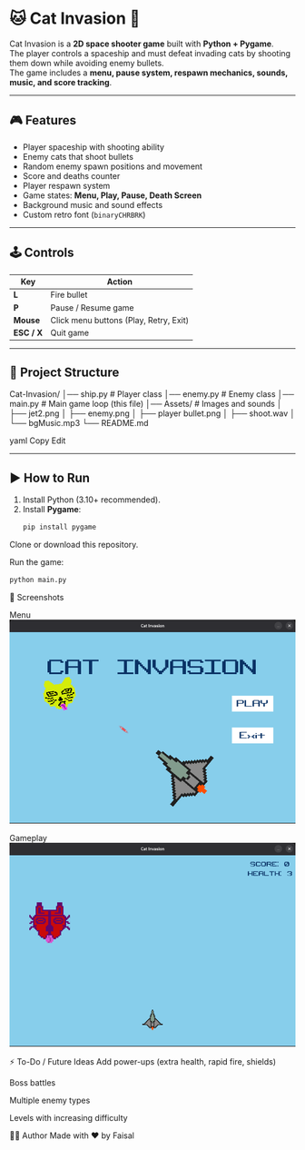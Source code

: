 # 🐱 Cat Invasion 🚀

Cat Invasion is a **2D space shooter game** built with **Python + Pygame**.  
The player controls a spaceship and must defeat invading cats by shooting them down while avoiding enemy bullets.  
The game includes a **menu, pause system, respawn mechanics, sounds, music, and score tracking**.

---

## 🎮 Features
- Player spaceship with shooting ability  
- Enemy cats that shoot bullets  
- Random enemy spawn positions and movement  
- Score and deaths counter  
- Player respawn system  
- Game states: **Menu, Play, Pause, Death Screen**  
- Background music and sound effects  
- Custom retro font (`binaryCHRBRK`)  

---

## 🕹️ Controls
| Key | Action |
|-----|--------|
| **L** | Fire bullet |
| **P** | Pause / Resume game |
| **Mouse** | Click menu buttons (Play, Retry, Exit) |
| **ESC / X** | Quit game |

---

## 📂 Project Structure
Cat-Invasion/
│── ship.py # Player class
│── enemy.py # Enemy class
│── main.py # Main game loop (this file)
│── Assets/ # Images and sounds
│ ├── jet2.png
│ ├── enemy.png
│ ├── player bullet.png
│ ├── shoot.wav
│ └── bgMusic.mp3
└── README.md

yaml
Copy
Edit

---

## ▶️ How to Run
1. Install Python (3.10+ recommended).  
2. Install **Pygame**:
   ```bash
   pip install pygame
Clone or download this repository.

Run the game:

```bash
python main.py
```
📸 Screenshots

Menu
![Menu screenshot](Assets/1.png)

Gameplay
![Gameplay screenshot](Assets/2.png)

⚡ To-Do / Future Ideas
Add power-ups (extra health, rapid fire, shields)

Boss battles

Multiple enemy types

Levels with increasing difficulty

👨‍💻 Author
Made with ❤️ by Faisal
